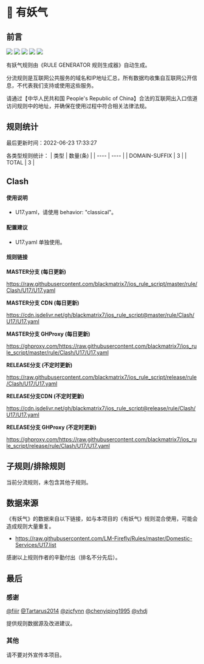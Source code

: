 # 🧸 有妖气

## 前言

![](https://shields.io/badge/-移除重复规则-ff69b4) ![](https://shields.io/badge/-DOMAIN与DOMAIN--SUFFIX合并-green) ![](https://shields.io/badge/-DOMAIN--SUFFIX间合并-critical) ![](https://shields.io/badge/-DOMAIN--SUFFIX与DOMAIN--KEYWORD合并-blue) ![](https://shields.io/badge/-IP--CIDR(6)合并-blueviolet) 

有妖气规则由《RULE GENERATOR 规则生成器》自动生成。

分流规则是互联网公共服务的域名和IP地址汇总，所有数据均收集自互联网公开信息，不代表我们支持或使用这些服务。

请通过【中华人民共和国 People's Republic of China】合法的互联网出入口信道访问规则中的地址，并确保在使用过程中符合相关法律法规。

## 规则统计

最后更新时间：2022-06-23 17:33:27

各类型规则统计：
| 类型 | 数量(条)  | 
| ---- | ----  |
| DOMAIN-SUFFIX | 3  | 
| TOTAL | 3  | 


## Clash 

#### 使用说明
- U17.yaml，请使用 behavior: "classical"。

#### 配置建议
- U17.yaml 单独使用。

#### 规则链接
**MASTER分支 (每日更新)**

https://raw.githubusercontent.com/blackmatrix7/ios_rule_script/master/rule/Clash/U17/U17.yaml

**MASTER分支 CDN (每日更新)**

https://cdn.jsdelivr.net/gh/blackmatrix7/ios_rule_script@master/rule/Clash/U17/U17.yaml

**MASTER分支 GHProxy (每日更新)**

https://ghproxy.com/https://raw.githubusercontent.com/blackmatrix7/ios_rule_script/master/rule/Clash/U17/U17.yaml

**RELEASE分支 (不定时更新)**

https://raw.githubusercontent.com/blackmatrix7/ios_rule_script/release/rule/Clash/U17/U17.yaml

**RELEASE分支CDN (不定时更新)**

https://cdn.jsdelivr.net/gh/blackmatrix7/ios_rule_script@release/rule/Clash/U17/U17.yaml

**RELEASE分支 GHProxy (不定时更新)**

https://ghproxy.com/https://raw.githubusercontent.com/blackmatrix7/ios_rule_script/release/rule/Clash/U17/U17.yaml

## 子规则/排除规则


当前分流规则，未包含其他子规则。

## 数据来源

《有妖气》的数据来自以下链接，如与本项目的《有妖气》规则混合使用，可能会造成规则大量重复。

- https://raw.githubusercontent.com/LM-Firefly/Rules/master/Domestic-Services/U17.list


感谢以上规则作者的辛勤付出（排名不分先后）。

## 最后

### 感谢

[@fiiir](https://github.com/fiiir) [@Tartarus2014](https://github.com/Tartarus2014) [@zjcfynn](https://github.com/zjcfynn) [@chenyiping1995](https://github.com/chenyiping1995) [@vhdj](https://github.com/vhdj)

提供规则数据源及改进建议。

### 其他

请不要对外宣传本项目。